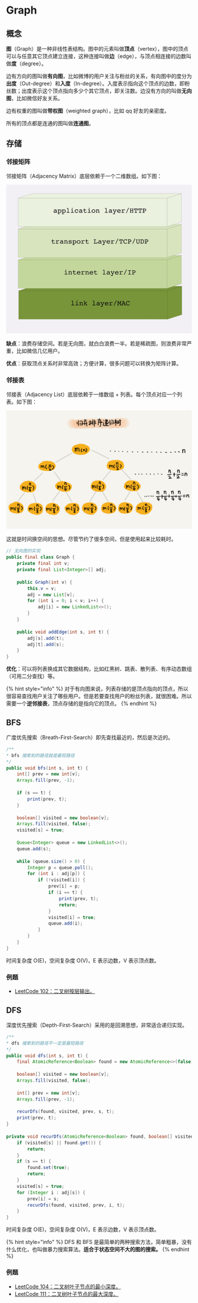 # Graph

## 概念

**图**（Graph）是一种非线性表结构。图中的元素叫做**顶点**（vertex），图中的顶点可以与任意其它顶点建立连接，这种连接叫做**边**（edge），与顶点相连接的边数叫做**度**（degree）。

边有方向的图叫做**有向图**，比如微博的用户关注与粉丝的关系，有向图中的度分为**出度**（Out-degree）和**入度**（In-degree）。入度表示指向这个顶点的边数，即粉丝数；出度表示这个顶点指向多少个其它顶点，即关注数。边没有方向的叫做**无向图**，比如微信好友关系。

边有权重的图叫做**带权图**（weighted graph），比如 qq 好友的亲密度。

所有的顶点都是连通的图叫做**连通图**。

## 存储

### 邻接矩阵

邻接矩阵（Adjacency Matrix）底层依赖于一个二维数组。如下图：

![](../../.gitbook/assets/image%20%28109%29.png)

**缺点**：浪费存储空间。若是无向图，就白白浪费一半。若是稀疏图，则浪费非常严重，比如微信几亿用户。

**优点**：获取顶点关系时非常高效；方便计算，很多问题可以转换为矩阵计算。

### 邻接表

邻接表（Adjacency List）底层依赖于一维数组 + 列表。每个顶点对应一个列表。如下图：

![](../../.gitbook/assets/image%20%28226%29.png)

这就是时间换空间的思想。尽管节约了很多空间，但是使用起来比较耗时。

```java
// 无向图的实现
public final class Graph {
    private final int v;
    private final List<Integer>[] adj;

    public Graph(int v) {
        this.v = v;
        adj = new List[v];
        for (int i = 0; i < v; i++) {
            adj[i] = new LinkedList<>();
        }
    }

    public void addEdge(int s, int t) {
        adj[s].add(t);
        adj[t].add(s);
    }
}
```

**优化**：可以将列表换成其它数据结构，比如红黑树、跳表、散列表、有序动态数组（可用二分查找）等。

{% hint style="info" %}
对于有向图来说，列表存储的是顶点指向的顶点，所以很容易查找用户关注了哪些用户。但是若要查找用户的粉丝列表，就很困难。所以需要一个**逆邻接表**，顶点存储的是指向它的顶点。
{% endhint %}

## BFS

广度优先搜索（Breath-First-Search）即先查找最近的，然后是次近的。

```java
/**
* bfs 搜索到的路径就是最短路径
*/
public void bfs(int s, int t) {
    int[] prev = new int[v];
    Arrays.fill(prev, -1);
    
    if (s == t) {
        print(prev, t);
    }
    
    boolean[] visited = new boolean[v];
    Arrays.fill(visited, false);
    visited[s] = true;
    
    Queue<Integer> queue = new LinkedList<>();
    queue.add(s);
    
    while (queue.size() > 0) {
        Integer p = queue.poll();
        for (int i : adj[p]) {
            if (!visited[i]) {
                prev[i] = p;
                if (i == t) {
                    print(prev, t);
                    return;
                }
                visited[i] = true;
                queue.add(i);
            }
        }
    }
}
```

时间复杂度 O\(E\)，空间复杂度 O\(V\)，E 表示边数，V 表示顶点数。

### 例题

* [LeetCode 102：二叉树按层输出。](https://github.com/StoneYunZhao/algorithm/blob/master/src/main/java/com/zhaoyun/leetcode/tree/LT102.java)

## DFS

深度优先搜索（Depth-First-Search）采用的是回溯思想，非常适合递归实现。

```java
/**
* dfs 搜索到的路径不一定是最短路径
*/
public void dfs(int s, int t) {
    final AtomicReference<Boolean> found = new AtomicReference<>(false);
    
    boolean[] visited = new boolean[v];
    Arrays.fill(visited, false);
    
    int[] prev = new int[v];
    Arrays.fill(prev, -1);
    
    recurDfs(found, visited, prev, s, t);
    print(prev, t);
}

private void recurDfs(AtomicReference<Boolean> found, boolean[] visited, int[] prev, int s, int t) {
    if (visited[s] || found.get()) {
        return;
    }
    if (s == t) {
        found.set(true);
        return;
    }
    visited[s] = true;
    for (Integer i : adj[s]) {
        prev[i] = s;
        recurDfs(found, visited, prev, i, t);
    }
}
```

时间复杂度 O\(E\)，空间复杂度 O\(V\)，E 表示边数，V 表示顶点数。

{% hint style="info" %}
DFS 和 BFS 是最简单的两种搜索方法，简单粗暴，没有什么优化，也叫做暴力搜索算法。**适合于状态空间不大的图的搜索。**
{% endhint %}

### 例题

* [LeetCode 104：二叉树叶子节点的最小深度。](https://github.com/StoneYunZhao/algorithm/blob/master/src/main/java/com/zhaoyun/leetcode/tree/LT104.java)
* [LeetCode 111：二叉树叶子节点的最大深度。](https://github.com/StoneYunZhao/algorithm/blob/master/src/main/java/com/zhaoyun/leetcode/tree/LT111.java)

